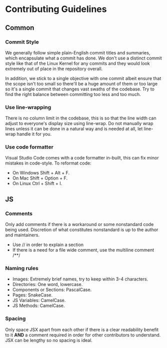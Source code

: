 # Contributing Guidelines

## Common
### Commit Style
We generally follow simple plain-English commit titles and summaries, which encapsulate what a commit has done. We don't use a distinct commit style like that of the Linux Kernel for any commits and they would look extremely out of place in the repository overall.

In addition, we stick to a single objective with one commit albeit ensure that the scope isn't too small so there'll be a huge amount of them or too large so it's a single commit that changes vast swaths of the codebase. Try to find the right balance between committing too less and too much.

### Use line-wrapping
There is no column limit in the codebase, this is so that the line width can adjust to everyone's display size using line-wrap. Do not manually wrap lines unless it can be done in a natural way and is needed at all, let line-wrap handle it for you.

### Use code formatter
Visual Studio Code comes with a code formatter in-built, this can fix minor mistakes in code-style. To reformat code: 

- On Windows Shift + Alt + F.
- On Mac Shift + Option + F.
- On Linux Ctrl + Shift + I.

## JS
### Comments
Only add comments if there is a workaround or some nonstandard code being used. Discretion of what constitutes nonstandard is up to the author and maintainers. 
* Use // in order to explain a section
* If there is a need for a file wide comment, use the multiline comment /**/

### Naming rules
* Images: Extremely brief names, try to keep within 3-4 characters.
* Directories: One word, lowercase.
* Components or Sections: PascalCase.
* Pages: SnakeCase.
* JS Variables: CamelCase.
* JS Methods: CamelCase.

### Spacing
Only space JSX apart from each other if there is a clear readability benefit to it **AND** a comment required in order for other contributors to understand. JSX can be lengthy so no spacing is ideal.
